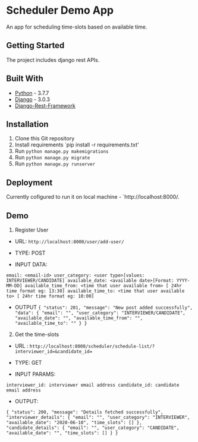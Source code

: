 # Scheduler Demo App
An app for scheduling time-slots based on available time.

## Getting Started

The project includes django rest APIs.

## Built With
* [Python]() - 3.7.7
* [Django](https://docs.djangoproject.com/) - 3.0.3
* [Django-Rest-Framework](https://www.django-rest-framework.org/)

## Installation

1. Clone this Git repository
2. Install requirements `pip install -r requirements.txt'
3. Run `python manage.py makemigrations`
4. Run `python manage.py migrate`
5. Run `python manage.py runserver`

## Deployment

Currently cofigured to run it on local machine - `http://localhost:8000/. 

## Demo

1. Register User

* URL: `http://localhost:8000/user/add-user/`

* TYPE: POST

* INPUT DATA:

`email: <email-id>
user_category: <user type>[values: INTERVIEWER/CANDIDATE]
available_date: <available date>[Format: YYYY-MM-DD]
available_time_from: <time that user available from> [ 24hr time format eg: 13:30]
available_time_to: <time that user available to> [ 24hr time format eg: 10:00]`

* OUTPUT
`{
    "status": 201,
    "message": "New post added successfully",
    "data": {
        "email": "",
        "user_category": "INTERVIEWER/CANDIDATE",
        "available_date": "",
        "available_time_from": "",
        "available_time_to": ""
    }
}`

2. Get the time-slots

* URL : `http://localhost:8000/scheduler/schedule-list/?interviewer_id=&candidate_id=`

* TYPE: GET

* INPUT PARAMS:

`interviewer_id: interviewer email address
candidate_id: candidate email address`


* OUTPUT:

`{
    "status": 200,
    "message": "Details fetched successfully",
    "interviewer_details": {
        "email": "",
        "user_category": "INTERVIEWER",
        "available_date": "2020-06-10",
        "time_slots": []
    },
    "candidate_details": {
        "email": "",
        "user_category": "CANDIDATE",
        "available_date": "",
        "time_slots": []
    }
}`
